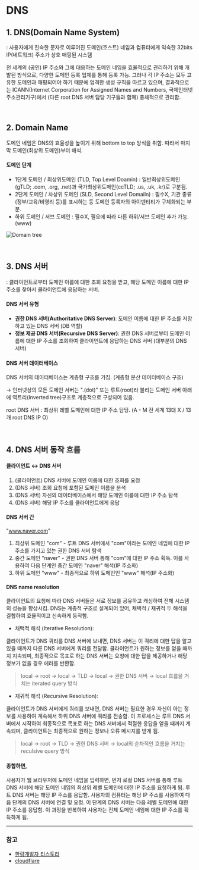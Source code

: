 # DNS

## 1. DNS(Domain Name System)

: 사용자에게 친숙한 문자로 이루어진 도메인(호스트) 네임과 컴퓨터에게 익숙한 32bits IP(네트워크) 주소가 상호 매핑된 시스템

전 세계의 (공인) IP 주소와 그에 대응하는 도메인 네임을 효율적으로 관리하기 위해 개발된 방식으로, 다양한 도메인 등록 업체를 통해 등록 가능.
그러나 각 IP 주소는 모두 고유한 도메인과 매핑되어야 하기 때문에 엄격한 생성 규칙을 따르고 있으며, 결과적으로는 ICANN(Internet Corporation for Assigned Names and Numbers, 국제인터넷주소관리기구)에서 (다른 root DNS 서버 담당 기구들과 함께) 총체적으로 관리함.

<br>

## 2. Domain Name

도메인 네임은 DNS의 효율성을 높이기 위해 bottom to top 방식을 취함. 따라서 마지막 도메인(최상위 도메인)부터 해석.

#### 도메인 단계

- 1단계 도메인 / 최상위도메인 (TLD, Top Level Doamin) : 일반최상위도메인(gTLD; .com, .org, .net)과 국가최상위도메인(ccTLD; .us, .uk, .kr)로 구분됨.
- 2단계 도메인 / 차상위 도메인 (SLD, Second Level Domailn) : 필수X, 기관 종류(정부/교육/비영리 등)를 표시하는 등 도메인 등록자의 아이덴티티가 구체화되는 부분.
- 하위 도메인 / 서브 도메인 : 필수X, 필요에 따라 다른 하위/서브 도메인 추가 가능. (www)

![Domain tree](https://www.cloudflare.com/img/learning/dns/glossary/dns-root-server/dns-root-server.png)

<br>

## 3. DNS 서버

: 클라이언트로부터 도메인 이름에 대한 조회 요청을 받고, 해당 도메인 이름에 대한 IP 주소를 찾아서 클라이언트에 응답하는 서버.

#### DNS 서버 유형

- **권한 DNS 서버(Authoritative DNS Server)**: 도메인 이름에 대한 IP 주소를 저장하고 있는 DNS 서버 (DB 역할)
- **정보 제공 DNS 서버(Recursive DNS Server)**: 권한 DNS 서버로부터 도메인 이름에 대한 IP 주소를 조회하여 클라이언트에 응답하는 DNS 서버 (대부분의 DNS 서버)

#### DNS 서버 데이터베이스

DNS 서버의 데이터베이스는 계층형 구조를 가짐. (계층형 분산 데이터베이스 구조)

→ 인터넷상의 모든 도메인 서버는 ".(dot)" 또는 루트(root)라 불리는 도메인 서버 아래에 역트리(Inverted tree)구조로 계층적으로 구성되어 있음.

root DNS 서버 : 최상위 레벨 도메인에 대한 IP 주소 담당. (A - M 전 세계 13대 X / 13개 root DNS IP O)

<br>

## 4. DNS 서버 동작 흐름

#### 클라이언트 ↔ DNS 서버

1. (클라이언트) DNS 서버에 도메인 이름에 대한 조회를 요청
2. (DNS 서버) 조회 요청에 포함된 도메인 이름을 분석
3. (DNS 서버) 자신의 데이터베이스에서 해당 도메인 이름에 대한 IP 주소 탐색
4. (DNS 서버) 해당 IP 주소를 클라이언트에게 응답

#### DNS 서버 간

"www.naver.com"

1. 최상위 도메인 "com" - 루트 DNS 서버에서 "com"이라는 도메인 네임에 대한 IP 주소를 가지고 있는 권한 DNS 서버 탐색
2. 중간 도메인 "naver" - 권한 DNS 서버 통해 "com"에 대한 IP 주소 획득. 이를 사용하여 다음 단계인 중간 도메인 "naver" 해석(IP 주소화)
3. 하위 도메인 "www" - 최종적으로 하위 도메인인 "www" 해석(IP 주소화)

#### DNS name resolution

클라이언트의 요청에 따라 DNS 서버들은 서로 정보를 공유하고 캐싱하여 전체 시스템의 성능을 향상시킴. DNS는 계층적 구조로 설계되어 있어, 채택적 / 재귀적 두 해석을 결합하여 효율적이고 신속하게 동작함.

- 채택적 해석 (Iterative Resolution):

클라이언트가 DNS 쿼리를 DNS 서버에 보내면, DNS 서버는 이 쿼리에 대한 답을 알고 있을 때까지 다른 DNS 서버에게 쿼리를 전달함. 클라이언트가 원하는 정보를 얻을 때까지 지속되며, 최종적으로 목표로 하는 DNS 서버는 요청에 대한 답을 제공하거나 해당 정보가 없을 경우 에러를 반환함.

> local → root → local → TLD → local → 권한 DNS 서버 → local 흐름을 거치는 iterated query 방식

- 재귀적 해석 (Recursive Resolution):

클라이언트가 DNS 서버에게 쿼리를 보내면, DNS 서버는 필요한 경우 자신이 아는 정보를 사용하여 계속해서 하위 DNS 서버에 쿼리를 전송함. 이 프로세스는 루트 DNS 서버에서 시작하여 최종적으로 목표로 하는 DNS 서버에서 적절한 응답을 얻을 때까지 계속되며, 클라이언트는 최종적으로 원하는 정보나 오류 메시지를 받게 됨.

> local → root → TLD → 권한 DNS 서버 → local의 순차적인 흐름을 거치는 reculsive query 방식

#### 종합하면,

사용자가 웹 브라우저에 도메인 네임을 입력하면, 먼저 로컬 DNS 서버를 통해 루트 DNS 서버에 해당 도메인 네임의 최상위 레벨 도메인에 대한 IP 주소를 요청하게 됨. 루트 DNS 서버는 해당 IP 주소를 응답함. 사용자의 컴퓨터는 해당 IP 주소를 사용하여 다음 단계의 DNS 서버에 연결 및 요청. 이 단계의 DNS 서버는 다음 레벨 도메인에 대한 IP 주소를 응답함. 이 과정을 반복하여 사용자는 전체 도메인 네임에 대한 IP 주소를 획득하게 됨.

---

### 참고

- [한량개발자 티스토리](https://ijbgo.tistory.com/27#recentComments)
- [cloudflare](https://www.cloudflare.com/ko-kr/learning/dns/glossary/dns-root-server/)

